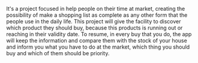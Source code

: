 It's a project focused in help people on their time at market, creating the possibility of make a shopping list as complete as  any other form that the people use in the daily life. This project will give the facility to discover which product they should buy, because this products is running out or reaching in their validity date. To resume, in every buy that you do, the app will keep the information and compare them with the stock of your house and inform you what you have to do at the market, which thing you should buy and which of them should be priority. 
